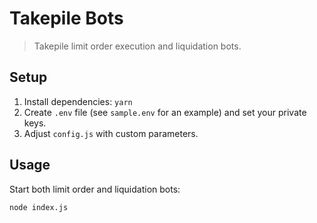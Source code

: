 
# Takepile Bots

> Takepile limit order execution and liquidation bots.


## Setup 

1. Install dependencies: `yarn`
2. Create `.env` file (see `sample.env` for an example) and set your private keys.
3. Adjust `config.js` with custom parameters.


## Usage

Start both limit order and liquidation bots:

```bash
node index.js
```
